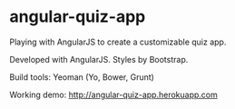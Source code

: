 angular-quiz-app
================

Playing with AngularJS to create a customizable quiz app.

Developed with AngularJS. Styles by Bootstrap.

Build tools: Yeoman (Yo, Bower, Grunt)

Working demo: http://angular-quiz-app.herokuapp.com